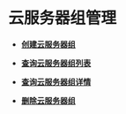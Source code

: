 # 云服务器组管理<a name="ecs_03_1400"></a>

-   **[创建云服务器组](创建云服务器组-20.md)**  

-   **[查询云服务器组列表](查询云服务器组列表-21.md)**  

-   **[查询云服务器组详情](查询云服务器组详情-22.md)**  

-   **[删除云服务器组](删除云服务器组-23.md)**  


